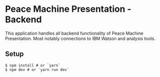 # Peace Machine Presentation - Backend

This application handles all backend functionality of Peace Machine Presentation. Most notably connections to IBM Watson and analysis tools.

## Setup

```
$ npm install # or `yarn`
$ npm dev # or `yarn run dev`
```
